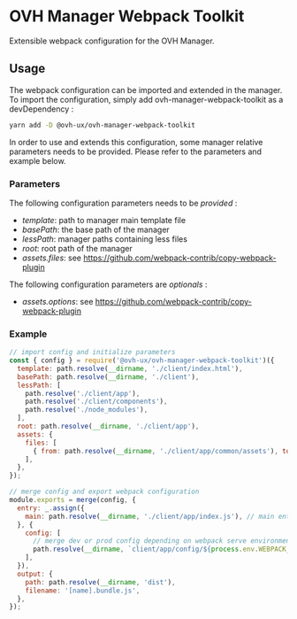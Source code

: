 # OVH Manager Webpack Toolkit

Extensible webpack configuration for the OVH Manager.

## Usage

The webpack configuration can be imported and extended in the manager.
To import the configuration, simply add ovh-manager-webpack-toolkit as a devDependency :

```bash
yarn add -D @ovh-ux/ovh-manager-webpack-toolkit
```

In order to use and extends this configuration, some manager relative parameters needs
to be provided. Please refer to the parameters and example below.

### Parameters

The following configuration parameters needs to be _provided_ :

 - _template_: path to manager main template file
 - _basePath_: the base path of the manager
 - _lessPath_: manager paths containing less files
 - _root_: root path of the manager
 - _assets.files_: see https://github.com/webpack-contrib/copy-webpack-plugin

The following configuration parameters are _optionals_ :
 - _assets.options_: see https://github.com/webpack-contrib/copy-webpack-plugin

### Example

```js
// import config and initialize parameters
const { config } = require('@ovh-ux/ovh-manager-webpack-toolkit')({
  template: path.resolve(__dirname, './client/index.html'),
  basePath: path.resolve(__dirname, './client'),
  lessPath: [
    path.resolve('./client/app'),
    path.resolve('./client/components'),
    path.resolve('./node_modules'),
  ],
  root: path.resolve(__dirname, './client/app'),
  assets: {
    files: [
      { from: path.resolve(__dirname, './client/app/common/assets'), to: 'assets' },
    ],
  },
});

// merge config and export webpack configuration
module.exports = merge(config, {
  entry: _.assign({
    main: path.resolve(__dirname, './client/app/index.js'), // main entry point
  }, {
    config: [
      // merge dev or prod config depending on webpack serve environment
      path.resolve(__dirname, `client/app/config/${process.env.WEBPACK_SERVE ? 'dev' : 'prod'}.js`)
    ],
  }),
  output: {
    path: path.resolve(__dirname, 'dist'),
    filename: '[name].bundle.js',
  },
});
```
